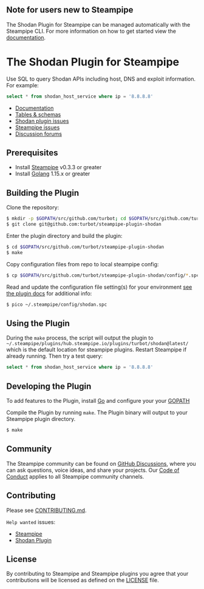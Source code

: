 ## Note for users new to Steampipe
The Shodan Plugin for Steampipe can be managed automatically with the Steampipe CLI.
For more information on how to get started view the [documentation](https://hub.steampipe.io/plugins/turbot/shodan).

# The Shodan Plugin for Steampipe

Use SQL to query Shodan APIs including host, DNS and exploit information. For example:

```sql
select * from shodan_host_service where ip = '8.8.8.8'
```

- [Documentation](https://hub.steampipe.io/plugins/turbot/shodan)
- [Tables & schemas](https://hub.steampipe.io/plugins/turbot/shodan/tables)
- [Shodan plugin issues](https://github.com/turbot/steampipe-plugin-shodan/issues)
- [Steampipe issues](https://github.com/turbot/steampipe/issues)
- [Discussion forums](https://github.com/turbot/steampipe/discussions)

## Prerequisites

- Install [Steampipe](https://steampipe.io/downloads) v0.3.3 or greater
- Install [Golang](https://golang.org/doc/install) 1.15.x or greater

## Building the Plugin

Clone the repository:

```sh
$ mkdir -p $GOPATH/src/github.com/turbot; cd $GOPATH/src/github.com/turbot
$ git clone git@github.com:turbot/steampipe-plugin-shodan
```

Enter the plugin directory and build the plugin:

```sh
$ cd $GOPATH/src/github.com/turbot/steampipe-plugin-shodan
$ make
```

Copy configuration files from repo to local steampipe config:
```sh
$ cp $GOPATH/src/github.com/turbot/steampipe-plugin-shodan/config/*.spc ~/.steampipe/config
```

Read and update the configuration file setting(s) for your environment [see the plugin docs](https://hub.steampipe.io/plugins/turbot/shodan) for additional info:
```sh
$ pico ~/.steampipe/config/shodan.spc
```

## Using the Plugin

During the `make` process, the script will output the plugin to `~/.steampipe/plugins/hub.steampipe.io/plugins/turbot/shodan@latest/` which is the default location for steampipe plugins. Restart Steampipe if already running. Then try a test query:

```sql
select * from shodan_host_service where ip = '8.8.8.8'
```

## Developing the Plugin

To add features to the Plugin, install [Go](http://www.golang.org) and configure your your [GOPATH](http://golang.org/doc/code.html#GOPATH)

Compile the Plugin by running `make`. The Plugin binary will output to your Steampipe plugin directory.

```sh
$ make
```

## Community

The Steampipe community can be found on [GitHub Discussions](https://github.com/turbot/steampipe/discussions), where you can ask questions, voice ideas, and share your projects. Our [Code of Conduct](https://github.com/turbot/steampipe/blob/main/CODE_OF_CONDUCT.md) applies to all Steampipe community channels.

## Contributing

Please see [CONTRIBUTING.md](https://github.com/turbot/steampipe/blob/main/CONTRIBUTING.md).

`Help wanted` issues:
- [Steampipe](https://github.com/turbot/steampipe/labels/help%20wanted)
- [Shodan Plugin](https://github.com/turbot/steampipe-plugin-shodan/labels/help%20wanted)

## License

By contributing to Steampipe and Steampipe plugins you agree that your contributions will be licensed as defined on the [LICENSE](LICENSE) file.